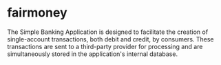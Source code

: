 # fairmoney
The Simple Banking Application is designed to facilitate the creation of single-account transactions, both debit and credit, by consumers. These transactions are sent to a third-party provider for processing and are simultaneously stored in the application's internal database. 
